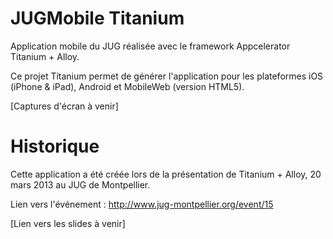 JUGMobile Titanium
==================

Application mobile du JUG réalisée avec le framework Appcelerator Titanium + Alloy.

Ce projet Titanium permet de générer l'application pour les plateformes iOS (iPhone & iPad), Android et MobileWeb (version HTML5).

[Captures d'écran à venir]


Historique
==========
Cette application a été créée lors de la présentation de Titanium + Alloy, 20 mars 2013 au JUG de Montpellier.

Lien vers l'événement : http://www.jug-montpellier.org/event/15

[Lien vers les slides à venir]
